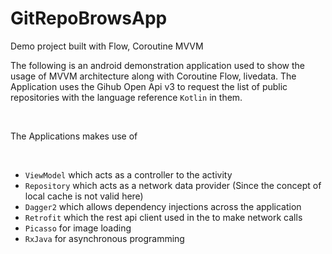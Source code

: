# GitRepoBrowsApp
 Demo project built with Flow, Coroutine MVVM

The following is an android demonstration application used to show the usage of MVVM architecture along with Coroutine Flow, livedata. The Application uses the Gihub Open Api v3 to request the list of public repositories with the language reference <code>Kotlin</code> in them. 

<br/>

The Applications makes use of 

<br/>

- <code>ViewModel</code> which acts as a controller to the activity
- <code>Repository</code> which acts as a network data provider (Since the concept of local cache is not valid here)
- <code>Dagger2</code> which allows dependency injections across the application
- <code>Retrofit</code> which the rest api client used in the to make network calls
- <code>Picasso</code> for image loading
- <code>RxJava</code> for asynchronous programming
